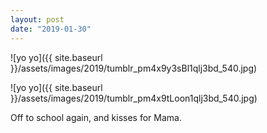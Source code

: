 ```yaml
---
layout: post
date: "2019-01-30"
---
```


![yo yo]({{ site.baseurl }}/assets/images/2019/tumblr_pm4x9y3sBl1qlj3bd_540.jpg)

![yo yo]({{ site.baseurl }}/assets/images/2019/tumblr_pm4x9tLoon1qlj3bd_540.jpg)

Off to school again, and kisses for Mama.
